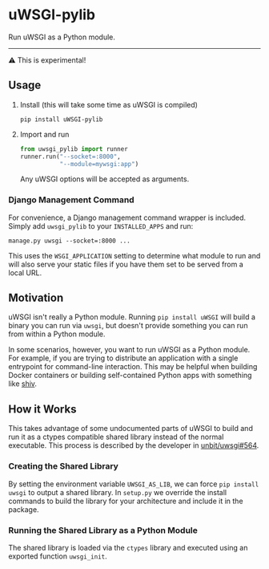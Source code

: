 # uWSGI-pylib

Run uWSGI as a Python module.

----

⚠️ This is experimental!

## Usage

1. Install (this will take some time as uWSGI is compiled)

    ```
    pip install uWSGI-pylib
    ```

2. Import and run

    ```python
    from uwsgi_pylib import runner
    runner.run("--socket=:8000",
               "--module=mywsgi:app")
 
    ```
    
    Any uWSGI options will be accepted as arguments.
    
### Django Management Command

For convenience, a Django management command wrapper is included. Simply add `uwsgi_pylib` to your `INSTALLED_APPS` and run:

```
manage.py uwsgi --socket=:8000 ...
```

This uses the `WSGI_APPLICATION` setting to determine what module to run and will also serve your static files if you have them set to be served from a local URL.

## Motivation

uWSGI isn't really a Python module. Running `pip install uWSGI` will build a binary you can run via `uwsgi`, but doesn't provide something you can run from within a Python module.

In some scenarios, however, you want to run uWSGI as a Python module. For example, if you are trying to distribute an application with a single entrypoint for command-line interaction. This may be helpful when building Docker containers or building self-contained Python apps with something like [shiv](https://github.com/linkedin/shiv).


## How it Works


This takes advantage of some undocumented parts of uWSGI to build and run it as a ctypes compatible shared library instead of the normal executable. This process is described by the developer in [unbit/uwsgi#564](https://github.com/unbit/uwsgi/issues/564#issuecomment-37719925).

### Creating the Shared Library

By setting the environment variable `UWSGI_AS_LIB`, we can force `pip install uwsgi` to output a shared library. In `setup.py` we override the install commands to build the library for your architecture and include it in the package.

### Running the Shared Library as a Python Module

The shared library is loaded via the `ctypes` library and executed using an exported function `uwsgi_init`.
